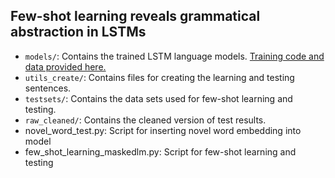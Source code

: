## Few-shot learning reveals grammatical abstraction in LSTMs

- `models/`: Contains the trained LSTM language models. [Training code and data provided here.](https://github.com/prisukumaran23/lstm_fr)
- `utils_create/`: Contains files for creating the learning and testing sentences.
- `testsets/`: Contains the data sets used for few-shot learning and testing.
- `raw_cleaned/`: Contains the cleaned version of test results.
- novel_word_test.py: Script for inserting novel word embedding into model
- few_shot_learning_maskedlm.py: Script for few-shot learning and testing 

